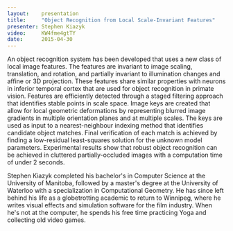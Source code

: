 ```yaml
---
layout:    presentation
title:     "Object Recognition from Local Scale-Invariant Features"
presenter: Stephen Kiazyk
video:     KW4fme4gtTY
date:      2015-04-30
---
```


An object recognition system has been developed that uses a new class of local image features. The features are invariant to image scaling, translation, and rotation, and partially invariant to illumination changes and affine or 3D projection. These features share similar properties with neurons in inferior temporal cortex that are used for object recognition in primate vision. Features are efficiently detected through a staged filtering approach that identifies stable points in scale space. Image keys are created that allow for local geometric deformations by representing blurred image gradients in multiple orientation planes and at multiple scales. The keys are used as input to a nearest-neighbour indexing method that identifies candidate object matches. Final verification of each match is achieved by finding a low-residual least-squares solution for the unknown model parameters. Experimental results show that robust object recognition can be achieved in cluttered partially-occluded images with a computation time of under 2 seconds.

Stephen Kiazyk completed his bachelor's in Computer Science at the University of Manitoba, followed by a master's degree at the University of Waterloo with a specialization in Computational Geometry. He has since left behind his life as a globetrotting academic to return to Winnipeg, where he writes visual effects and simulation software for the film industry. When he's not at the computer, he spends his free time practicing Yoga and collecting old video games.
